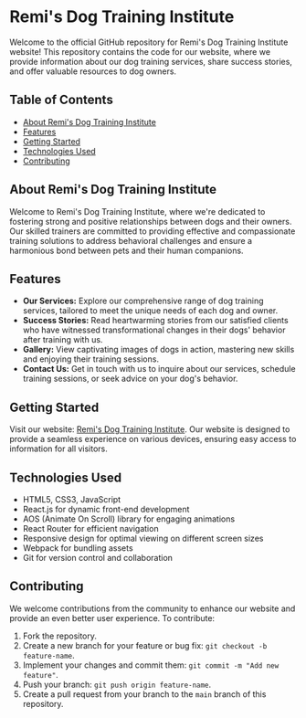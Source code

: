 # Remi's Dog Training Institute

Welcome to the official GitHub repository for Remi's Dog Training Institute website! This repository contains the code for our website, where we provide information about our dog training services, share success stories, and offer valuable resources to dog owners.

## Table of Contents

- [About Remi's Dog Training Institute](#about-remis-dog-training-institute)
- [Features](#features)
- [Getting Started](#getting-started)
- [Technologies Used](#technologies-used)
- [Contributing](#contributing)

## About Remi's Dog Training Institute

Welcome to Remi's Dog Training Institute, where we're dedicated to fostering strong and positive relationships between dogs and their owners. Our skilled trainers are committed to providing effective and compassionate training solutions to address behavioral challenges and ensure a harmonious bond between pets and their human companions.

## Features

- **Our Services:** Explore our comprehensive range of dog training services, tailored to meet the unique needs of each dog and owner.
- **Success Stories:** Read heartwarming stories from our satisfied clients who have witnessed transformational changes in their dogs' behavior after training with us.
- **Gallery:** View captivating images of dogs in action, mastering new skills and enjoying their training sessions.
- **Contact Us:** Get in touch with us to inquire about our services, schedule training sessions, or seek advice on your dog's behavior.

## Getting Started

Visit our website: [Remi's Dog Training Institute](https://www.remisdogtraininginstitute.com). Our website is designed to provide a seamless experience on various devices, ensuring easy access to information for all visitors.

## Technologies Used

- HTML5, CSS3, JavaScript
- React.js for dynamic front-end development
- AOS (Animate On Scroll) library for engaging animations
- React Router for efficient navigation
- Responsive design for optimal viewing on different screen sizes
- Webpack for bundling assets
- Git for version control and collaboration

## Contributing

We welcome contributions from the community to enhance our website and provide an even better user experience. To contribute:

1. Fork the repository.
2. Create a new branch for your feature or bug fix: `git checkout -b feature-name`.
3. Implement your changes and commit them: `git commit -m "Add new feature"`.
4. Push your branch: `git push origin feature-name`.
5. Create a pull request from your branch to the `main` branch of this repository.
